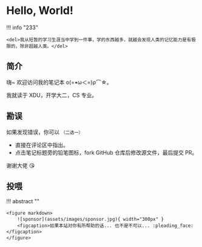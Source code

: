# Hello, World!

!!! info "233"

    <del>我从短暂的学习生涯当中学到一件事，学的东西越多，就越会发现人类的记忆能力是有极限的，除非超越人类。</del>

## 简介

嗨~ 欢迎访问我的笔记本 ο(=•ω＜=)ρ⌒☆。

我就读于 XDU，开学大二，CS 专业。

## 勘误

如果发现错误，你可以 <small>（二选一）</small>

- 直接在评论区中指出。
- 点击笔记标题旁的铅笔图标，fork GitHub 仓库后修改源文件，最后提交 PR。

谢谢大佬 :kissing_heart:

## 投喂

!!! abstract ""

    <figure markdown>
        ![sponsor](assets/images/sponsor.jpg){ width="300px" }
        <figcaption>如果本站对你有所帮助的话... 也不是不可以... :pleading_face:</figcaption>
    </figure>
